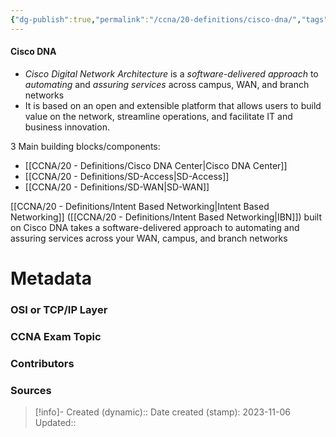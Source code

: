 ```yaml
---
{"dg-publish":true,"permalink":"/ccna/20-definitions/cisco-dna/","tags":["defs_ccna"]}
---
```


#### Cisco DNA
- *Cisco Digital Network Architecture* is a *software-delivered approach* to *automating* and *assuring services* across campus, WAN, and branch networks
- It is based on an open and extensible platform that allows users to build value on the network, streamline operations, and facilitate IT and business innovation.

3 Main building blocks/components:
- [[CCNA/20 - Definitions/Cisco DNA Center\|Cisco DNA Center]]
- [[CCNA/20 - Definitions/SD-Access\|SD-Access]]
- [[CCNA/20 - Definitions/SD-WAN\|SD-WAN]]

[[CCNA/20 - Definitions/Intent Based Networking\|Intent Based Networking]] ([[CCNA/20 - Definitions/Intent Based Networking\|IBN]]) built on Cisco DNA takes a software-delivered approach to automating and assuring services across your WAN, campus, and branch networks

# Metadata
### OSI or TCP/IP Layer

### CCNA Exam Topic

### Contributors

### Sources



> [!info]- Created (dynamic):: 
> Date created (stamp): 2023-11-06
> Updated:: 


